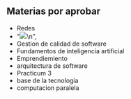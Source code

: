 ## Materias por aprobar

- Redes
- "![](https://humanidades.com/wp-content/uploads/2018/10/redes-de-computadora-1-e1582281508636.jpg)\n",
- Gestion de calidad de software
- Fundamentos de inteligencia artificial
- Emprendiemiento
- arquitectura de software
- Practicum 3
- base de la tecnologia
- computacion paralela

